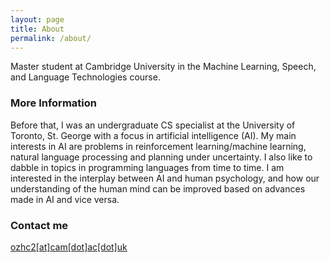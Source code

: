 ```yaml
---
layout: page
title: About
permalink: /about/
---
```


Master student at Cambridge University in the Machine Learning, Speech, and Language Technologies course.

### More Information
Before that, I was an undergraduate CS specialist at the University of Toronto, St. George with a focus in artificial intelligence (AI). My main interests in AI are problems in reinforcement learning/machine learning, natural language processing and planning under uncertainty. I also like to dabble in topics in programming languages from time to time. I am interested in the interplay between AI and human psychology, and how our understanding of the human mind can be improved based on advances made in AI and vice versa.

### Contact me

[ozhc2[at]cam[dot]ac[dot]uk](mailto:ozhc2@cam.ac.uk)
